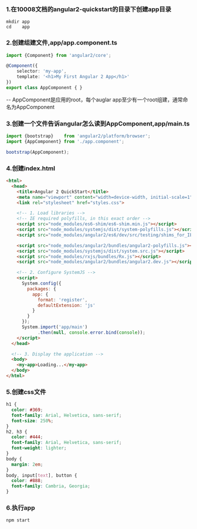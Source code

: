 ### 1.在10008文档的angular2-quickstart的目录下创建app目录
```shell
mkdir app
cd    app
```

### 2.创建组建文件,app/app.component.ts
```typescript
import {Component} from 'angular2/core';

@Component({
    selector: 'my-app',
    template: '<h1>My First Angular 2 App</h1>'
})
export class AppComponent { }
```
-- AppComponent是应用的root，每个auglar app至少有一个root组建，通常命名为AppComponent

### 3.创建一个文件告诉angular怎么读到AppComponent,app/main.ts
```typescript
import {bootstrap}    from 'angular2/platform/browser';
import {AppComponent} from './app.component';

bootstrap(AppComponent);
```

### 4.创建index.html
```html
<html>
  <head>
    <title>Angular 2 QuickStart</title>
    <meta name="viewport" content="width=device-width, initial-scale=1">    
    <link rel="stylesheet" href="styles.css">

    <!-- 1. Load libraries -->
    <!-- IE required polyfills, in this exact order -->
    <script src="node_modules/es6-shim/es6-shim.min.js"></script>
    <script src="node_modules/systemjs/dist/system-polyfills.js"></script>
    <script src="node_modules/angular2/es6/dev/src/testing/shims_for_IE.js"></script>   

    <script src="node_modules/angular2/bundles/angular2-polyfills.js"></script>
    <script src="node_modules/systemjs/dist/system.src.js"></script>
    <script src="node_modules/rxjs/bundles/Rx.js"></script>
    <script src="node_modules/angular2/bundles/angular2.dev.js"></script>

    <!-- 2. Configure SystemJS -->
    <script>
      System.config({
        packages: {        
          app: {
            format: 'register',
            defaultExtension: 'js'
          }
        }
      });
      System.import('app/main')
            .then(null, console.error.bind(console));
    </script>
  </head>

  <!-- 3. Display the application -->
  <body>
    <my-app>Loading...</my-app>
  </body>
</html>
```

### 5.创建css文件
```css
h1 {
  color: #369;
  font-family: Arial, Helvetica, sans-serif;   
  font-size: 250%;
}
h2, h3 {
  color: #444;
  font-family: Arial, Helvetica, sans-serif;   
  font-weight: lighter;
}
body {
  margin: 2em;
}
body, input[text], button {
  color: #888;
  font-family: Cambria, Georgia;
}
```

### 6.执行app
```shell
npm start
```
